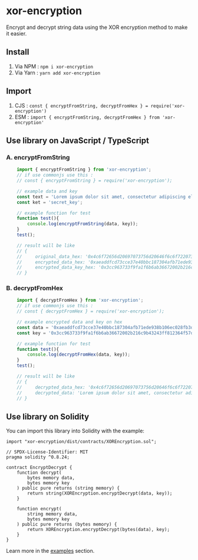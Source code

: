 # xor-encryption
Encrypt and decrypt string data using the XOR encryption method to make it easier.

## Install

1. Via NPM : `npm i xor-encryption`
2. Via Yarn : `yarn add xor-encryption`

## Import

1. CJS : `const { encryptFromString, decryptFromHex } = require('xor-encryption')`
2. ESM : `import { encryptFromString, decryptFromHex } from 'xor-encryption'`

## Use library on JavaScript / TypeScript

### A. encryptFromString
```JavaScript
    import { encryptFromString } from 'xor-encryption';
    // if use commonjs use this :
    // const { encryptFromString } = require('xor-encryption');

    // example data and key
    const text = 'Lorem ipsum dolor sit amet, consectetur adipiscing elit, sed do eiusmod tempor incididunt ut labore et dolore magna aliqua.';
    const ket = 'secret_key';

    // example function for test
    function test(){
        console.log(encryptFromString(data, key));
    }
    test();

    // result will be like
    // {
    //     original_data_hex: '0x4c6f72656d20697073756d20646f6c6f722073697420616d65742c20636f6e73656374657475722061646970697363696e6720656c69742c2073656420646f20656975736d6f642074656d706f7220696e6369646964756e74207574206c61626f726520657420646f6c6f7265206d61676e6120616c697175612e',
    //     encrypted_data_hex: '0xaeaddfcd73cce37e40bbc187304afb71ede938b106ec028fb3d232e8d4000079bcb79494698671459c252d53f7c38ec0cada4739f024d284f0387b1917a9cf1743ab90c53a80415a0032fb0dae12f539a3170376f259bc9f3148bb55b9366e8cdbc377b93aadbee756b9e48a399fd3b47510bea9d763b6759ee242',
    //     encrypted_data_key_hex: '0x3cc963733f9fa1f6b6ab36672002b216c9b43243ff812364f57df5b3d135bc41'
    // }
```

### B. decryptFromHex
```JavaScript
    import { decryptFromHex } from 'xor-encryption';
    // if use commonjs use this :
    // const { decryptFromHex } = require('xor-encryption');

    // example encrypted data and key on hex
    const data = '0xaeaddfcd73cce37e40bbc187304afb71ede938b106ec028fb3d232e8d4000079bcb79494698671459c252d53f7c38ec0cada4739f024d284f0387b1917a9cf1743ab90c53a80415a0032fb0dae12f539a3170376f259bc9f3148bb55b9366e8cdbc377b93aadbee756b9e48a399fd3b47510bea9d763b6759ee242';
    const key = '0x3cc963733f9fa1f6b6ab36672002b216c9b43243ff812364f57df5b3d135bc41';

    // example function for test
    function test(){
        console.log(decryptFromHex(data, key));
    }
    test();

    // result will be like
    // {
    //     decrypted_data_hex: '0x4c6f72656d20697073756d20646f6c6f722073697420616d65742c20636f6e73656374657475722061646970697363696e6720656c69742c2073656420646f20656975736d6f642074656d706f7220696e6369646964756e74207574206c61626f726520657420646f6c6f7265206d61676e6120616c697175612e',
    //     decrypted_data: 'Lorem ipsum dolor sit amet, consectetur adipiscing elit, sed do eiusmod tempor incididunt ut labore et dolore magna aliqua.'
    // }
```

## Use library on Solidity

You can import this library into Solidity with the example:
```Solidity
import "xor-encryption/dist/contracts/XOREncryption.sol";

// SPDX-License-Identifier: MIT
pragma solidity ^0.8.24;

contract EncryptDecrypt {
    function decrypt(
        bytes memory data,
        bytes memory key
    ) public pure returns (string memory) {
        return string(XOREncryption.encryptDecrypt(data, key));
    }

    function encrypt(
        string memory data,
        bytes memory key
    ) public pure returns (bytes memory) {
        return XOREncryption.encryptDecrypt(bytes(data), key);
    }
}
```
Learn more in the [examples](https://github.com/codev911/xor-encryption/tree/main/solidity-example) section.